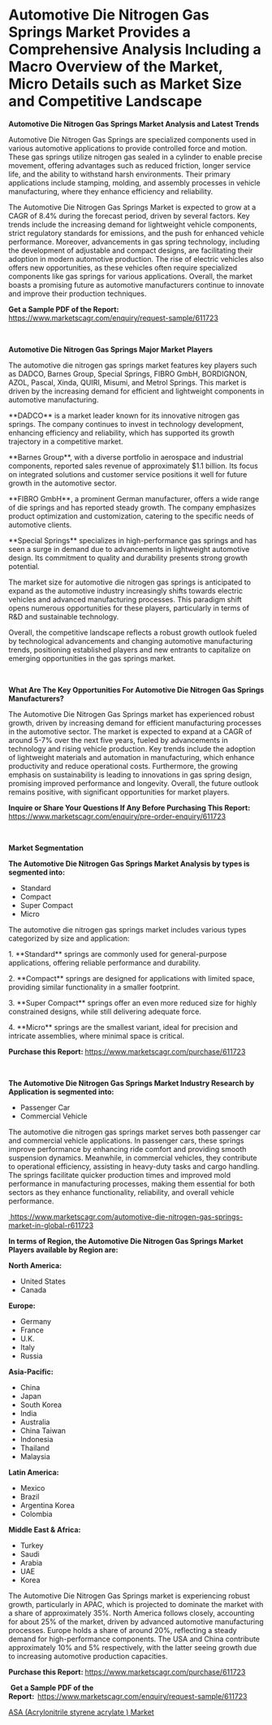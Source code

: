 <p><h1>Automotive Die Nitrogen Gas Springs Market Provides a Comprehensive Analysis Including a Macro Overview of the Market, Micro Details such as Market Size and Competitive Landscape</h1></p><p><strong>Automotive Die Nitrogen Gas Springs Market Analysis and Latest Trends</strong></p>
<p><p>Automotive Die Nitrogen Gas Springs are specialized components used in various automotive applications to provide controlled force and motion. These gas springs utilize nitrogen gas sealed in a cylinder to enable precise movement, offering advantages such as reduced friction, longer service life, and the ability to withstand harsh environments. Their primary applications include stamping, molding, and assembly processes in vehicle manufacturing, where they enhance efficiency and reliability.</p><p>The Automotive Die Nitrogen Gas Springs Market is expected to grow at a CAGR of 8.4% during the forecast period, driven by several factors. Key trends include the increasing demand for lightweight vehicle components, strict regulatory standards for emissions, and the push for enhanced vehicle performance. Moreover, advancements in gas spring technology, including the development of adjustable and compact designs, are facilitating their adoption in modern automotive production. The rise of electric vehicles also offers new opportunities, as these vehicles often require specialized components like gas springs for various applications. Overall, the market boasts a promising future as automotive manufacturers continue to innovate and improve their production techniques.</p></p>
<p><strong>Get a Sample PDF of the Report:&nbsp;</strong> <a href="https://www.marketscagr.com/enquiry/request-sample/611723?utm_campaign=2990&utm_medium=2&utm_source=Github&utm_content=ia&utm_term=23032025&utm_id=automotive-die-nitrogen-gas-springs">https://www.marketscagr.com/enquiry/request-sample/611723</a></p>
<p>&nbsp;</p>
<p><strong>Automotive Die Nitrogen Gas Springs Major Market Players</strong></p>
<p><p>The automotive die nitrogen gas springs market features key players such as DADCO, Barnes Group, Special Springs, FIBRO GmbH, BORDIGNON, AZOL, Pascal, Xinda, QUIRI, Misumi, and Metrol Springs. This market is driven by the increasing demand for efficient and lightweight components in automotive manufacturing.</p><p>**DADCO** is a market leader known for its innovative nitrogen gas springs. The company continues to invest in technology development, enhancing efficiency and reliability, which has supported its growth trajectory in a competitive market.</p><p>**Barnes Group**, with a diverse portfolio in aerospace and industrial components, reported sales revenue of approximately $1.1 billion. Its focus on integrated solutions and customer service positions it well for future growth in the automotive sector.</p><p>**FIBRO GmbH**, a prominent German manufacturer, offers a wide range of die springs and has reported steady growth. The company emphasizes product optimization and customization, catering to the specific needs of automotive clients.</p><p>**Special Springs** specializes in high-performance gas springs and has seen a surge in demand due to advancements in lightweight automotive design. Its commitment to quality and durability presents strong growth potential.</p><p>The market size for automotive die nitrogen gas springs is anticipated to expand as the automotive industry increasingly shifts towards electric vehicles and advanced manufacturing processes. This paradigm shift opens numerous opportunities for these players, particularly in terms of R&D and sustainable technology.</p><p>Overall, the competitive landscape reflects a robust growth outlook fueled by technological advancements and changing automotive manufacturing trends, positioning established players and new entrants to capitalize on emerging opportunities in the gas springs market.</p></p>
<p>&nbsp;</p>
<p><strong>What Are The Key Opportunities For Automotive Die Nitrogen Gas Springs Manufacturers?</strong></p>
<p><p>The Automotive Die Nitrogen Gas Springs market has experienced robust growth, driven by increasing demand for efficient manufacturing processes in the automotive sector. The market is expected to expand at a CAGR of around 5-7% over the next five years, fueled by advancements in technology and rising vehicle production. Key trends include the adoption of lightweight materials and automation in manufacturing, which enhance productivity and reduce operational costs. Furthermore, the growing emphasis on sustainability is leading to innovations in gas spring design, promising improved performance and longevity. Overall, the future outlook remains positive, with significant opportunities for market players.</p></p>
<p><strong>Inquire or Share Your Questions If Any Before Purchasing This Report:</strong> <a href="https://www.marketscagr.com/enquiry/pre-order-enquiry/611723?utm_campaign=2990&utm_medium=2&utm_source=Github&utm_content=ia&utm_term=23032025&utm_id=automotive-die-nitrogen-gas-springs">https://www.marketscagr.com/enquiry/pre-order-enquiry/611723</a></p>
<p>&nbsp;</p>
<p><strong>Market Segmentation</strong></p>
<p><strong>The Automotive Die Nitrogen Gas Springs Market Analysis by types is segmented into:</strong></p>
<p><ul><li>Standard</li><li>Compact</li><li>Super Compact</li><li>Micro</li></ul></p>
<p><p>The automotive die nitrogen gas springs market includes various types categorized by size and application: </p><p>1. **Standard** springs are commonly used for general-purpose applications, offering reliable performance and durability. </p><p>2. **Compact** springs are designed for applications with limited space, providing similar functionality in a smaller footprint. </p><p>3. **Super Compact** springs offer an even more reduced size for highly constrained designs, while still delivering adequate force. </p><p>4. **Micro** springs are the smallest variant, ideal for precision and intricate assemblies, where minimal space is critical.</p></p>
<p><strong>Purchase this Report:&nbsp;</strong><a href="https://www.marketscagr.com/purchase/611723?utm_campaign=2990&utm_medium=2&utm_source=Github&utm_content=ia&utm_term=23032025&utm_id=automotive-die-nitrogen-gas-springs">https://www.marketscagr.com/purchase/611723</a></p>
<p>&nbsp;</p>
<p><strong>The Automotive Die Nitrogen Gas Springs Market Industry Research by Application is segmented into:</strong></p>
<p><ul><li>Passenger Car</li><li>Commercial Vehicle</li></ul></p>
<p><p>The automotive die nitrogen gas springs market serves both passenger car and commercial vehicle applications. In passenger cars, these springs improve performance by enhancing ride comfort and providing smooth suspension dynamics. Meanwhile, in commercial vehicles, they contribute to operational efficiency, assisting in heavy-duty tasks and cargo handling. The springs facilitate quicker production times and improved mold performance in manufacturing processes, making them essential for both sectors as they enhance functionality, reliability, and overall vehicle performance.</p></p>
<p><a href="https://www.marketscagr.com/automotive-die-nitrogen-gas-springs-market-in-global-r611723?utm_campaign=2990&utm_medium=2&utm_source=Github&utm_content=ia&utm_term=23032025&utm_id=automotive-die-nitrogen-gas-springs">&nbsp;https://www.marketscagr.com/automotive-die-nitrogen-gas-springs-market-in-global-r611723</a></p>
<p><strong>In terms of Region, the Automotive Die Nitrogen Gas Springs Market Players available by Region are:</strong></p>
<p>
    <p> <strong> North America: </strong>
        <ul>
            <li>United States</li>
            <li>Canada</li>
        </ul>
        </p> 
    <p> <strong> Europe: </strong>
        <ul>
            <li>Germany</li>
            <li>France</li>
            <li>U.K.</li>
            <li>Italy</li>
            <li>Russia</li>
        </ul>
        </p> 
    <p> <strong> Asia-Pacific: </strong>
        <ul>
            <li>China</li>
            <li>Japan</li>
            <li>South Korea</li>
            <li>India</li>
            <li>Australia</li>
            <li>China Taiwan</li>
            <li>Indonesia</li>
            <li>Thailand</li>
            <li>Malaysia</li>
        </ul>
        </p> 
    <p> <strong> Latin America: </strong>
        <ul>
            <li>Mexico</li>
            <li>Brazil</li>
            <li>Argentina Korea</li>
            <li>Colombia</li>
        </ul>
        </p> 
    <p> <strong> Middle East & Africa: </strong>
        <ul>
            <li>Turkey</li>
            <li>Saudi</li>
            <li>Arabia</li>
            <li>UAE</li>
            <li>Korea</li>
        </ul>
    </p>
    </p>
<p><p>The Automotive Die Nitrogen Gas Springs market is experiencing robust growth, particularly in APAC, which is projected to dominate the market with a share of approximately 35%. North America follows closely, accounting for about 25% of the market, driven by advanced automotive manufacturing processes. Europe holds a share of around 20%, reflecting a steady demand for high-performance components. The USA and China contribute approximately 10% and 5% respectively, with the latter seeing growth due to increasing automotive production capacities.</p></p>
<p><strong>Purchase this Report: </strong><a href="https://www.marketscagr.com/purchase/611723?utm_campaign=2990&utm_medium=2&utm_source=Github&utm_content=ia&utm_term=23032025&utm_id=automotive-die-nitrogen-gas-springs">https://www.marketscagr.com/purchase/611723</a></p>
<p>&nbsp;<strong>Get a Sample PDF of the Report:&nbsp;&nbsp;</strong><a href="https://www.marketscagr.com/enquiry/request-sample/611723?utm_campaign=2990&utm_medium=2&utm_source=Github&utm_content=ia&utm_term=23032025&utm_id=automotive-die-nitrogen-gas-springs">https://www.marketscagr.com/enquiry/request-sample/611723</a></p>
<p><strong></strong></p>
<p><p><a href="https://github.com/micbotam/Market-Research-Report-List-1/blob/main/asa-acrylonitrile-styrene-acrylate-market.md?utm_campaign=2990&utm_medium=2&utm_source=Github&utm_content=ia&utm_term=23032025&utm_id=automotive-die-nitrogen-gas-springs">ASA (Acrylonitrile styrene acrylate ) Market</a></p></p>